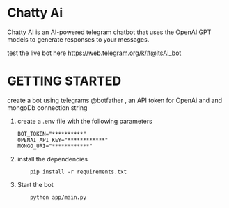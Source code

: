 # Chatty Ai

Chatty AI is an AI-powered telegram chatbot that uses the OpenAI GPT models to generate responses to your messages.

test the live bot here https://web.telegram.org/k/#@itsAi_bot

# GETTING  STARTED
create a bot using telegrams @botfather , an API token for OpenAi and and mongoDb connection string
1. create a .env file with the following parameters
    ```
    BOT_TOKEN="**********"
    OPENAI_API_KEY="************"
    MONGO_URI="************"
    ```
2. install the dependencies
    ```
        pip install -r requirements.txt
    ```
3. Start the bot 
    ```
        python app/main.py
    ```